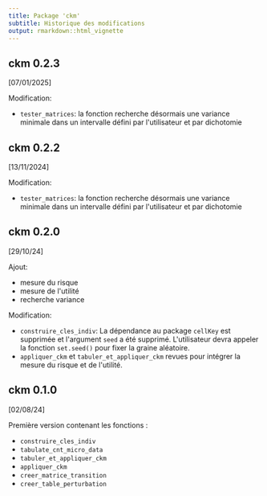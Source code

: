 ```yaml
---
title: Package 'ckm'
subtitle: Historique des modifications
output: rmarkdown::html_vignette
---
```


## ckm 0.2.3

[07/01/2025]

Modification:

- `tester_matrices`: la fonction recherche désormais une variance minimale dans un intervalle défini par l'utilisateur et par dichotomie


## ckm 0.2.2

[13/11/2024]

Modification:

- `tester_matrices`: la fonction recherche désormais une variance minimale dans un intervalle défini par l'utilisateur et par dichotomie

## ckm 0.2.0

[29/10/24]

Ajout:

- mesure du risque
- mesure de l'utilité
- recherche variance

Modification:

- `construire_cles_indiv`:
  La dépendance au package `cellKey` est supprimée et l'argument `seed` a été
  supprimé. L'utilisateur devra appeler la fonction `set.seed()` pour fixer
  la graine aléatoire.
- `appliquer_ckm` et `tabuler_et_appliquer_ckm` revues pour intégrer la mesure
du risque et de l'utilité.

## ckm 0.1.0

[02/08/24]

Première version contenant les fonctions :

- `construire_cles_indiv`
- `tabulate_cnt_micro_data`
- `tabuler_et_appliquer_ckm`
- `appliquer_ckm`
- `creer_matrice_transition`
- `creer_table_perturbation`
